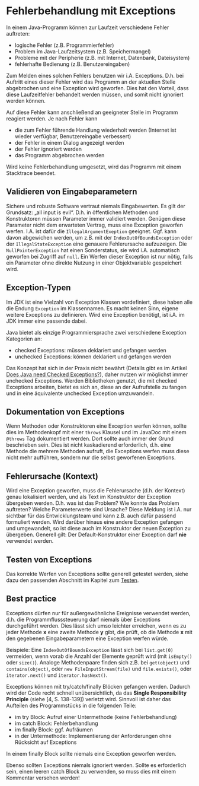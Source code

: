 # Fehlerbehandlung mit Exceptions 

In einem Java-Programm können zur Laufzeit verschiedene Fehler auftreten:
- logische Fehler (z.B. Programmierfehler)
- Problem im Java-Laufzeitsystem (z.B. Speichermangel)
- Probleme mit der Peripherie (z.B. mit Internet, Datenbank, Dateisystem)
- fehlerhafte Bedienung (z.B. Benutzereingaben)

Zum Melden eines solchen Fehlers benutzen wir i.A. Exceptions. D.h. bei Auftritt eines dieser Fehler wird das 
Programm an der aktuellen Stelle abgebrochen und eine Exception wird geworfen. Dies hat den Vorteil, dass diese
Laufzeitfehler behandelt werden müssen, und somit nicht ignoriert werden können. 

Auf diese Fehler kann anschließend an geeigneter Stelle im Programm reagiert werden. Je nach Fehler kann
- die zum Fehler führende Handlung wiederholt werden (Internet ist wieder verfügbar, Benutzereingabe verbessert)
- der Fehler in einem Dialog angezeigt werden 
- der Fehler ignoriert werden 
- das Programm abgebrochen werden

Wird keine Fehlerbehandlung umgesetzt, wird das Programm mit einem Stacktrace beendet.

## Validieren von Eingabeparametern

Sichere und robuste Software vertraut niemals Eingabewerten. Es gilt der Grundsatz: „all input is evil“. D.h. in 
öffentlichen Methoden und Konstruktoren müssen Parameter immer validiert werden. 
Genügen diese Parameter nicht dem erwarteten Vertrag, muss eine Exception geworfen werfen. I.A. ist dafür die
`IllegalArgumentExeption` geeignet. Ggf. kann davon abgewichen werden, um z.B. mit der `IndexOutOfBoundsException` oder
der `IllegalStateException` eine genauere Fehlerursache aufzuzeigen. Die `NullPointerException` hat einen Sonderstatus,
sie wird i.A. automatisch geworfen bei Zugriff auf `null`. Ein Werfen dieser Exception ist nur nötig, falls ein
Parameter ohne direkte Nutzung in einer Objektvariable gespeichert wird.

## Exception-Typen

Im JDK ist eine Vielzahl von Exception Klassen vordefiniert, diese haben alle die Endung `Exception` im Klassennamen. 
Es macht keinen Sinn, eigene weitere Exceptions zu definieren. Wird eine Exception benötigt, ist i.A. im JDK 
immer eine passende dabei.

Java bietet als einzige Programmiersprache zwei verschiedene Exception Kategorien an:
- checked Exceptions: müssen deklariert und gefangen werden
- unchecked Exceptions: können deklariert und gefangen werden

Das Konzept hat sich in der Praxis nicht bewährt (Details gibt es im Artikel
[Does Java need Checked Exceptions?](http://www.mindview.net/Etc/Discussions/CheckedExceptions)), 
daher nutzen wir möglichst immer unchecked Exceptions. Werden Bibliotheken genutzt, die mit checked Exceptions arbeiten,
bietet es sich an, diese an der Aufrufstelle zu fangen und in eine äquivalente unchecked Exception umzuwandeln. 

## Dokumentation von Exceptions

Wenn Methoden oder Konstruktoren eine Exception werfen können, sollte dies im Methodenkopf mit einer `throws` Klausel 
und im JavaDoc mit einem `@throws` Tag dokumentiert werden. Dort sollte auch immer der Grund beschrieben sein. Dies ist 
nicht kaskadierend erforderlich, d.h. eine Methode die mehrere Methoden aufruft, die Exceptions werfen muss diese nicht
mehr aufführen, sondern nur die selbst geworfenen Exceptions. 

## Fehlerursache (Kontext)

Wird eine Exception geworfen, muss die Fehlerursache (d.h. der Kontext) genau lokalisiert werden, und als Text im 
Konstruktor der Exception übergeben werden. D.h. was ist das Problem? Wie konnte das Problem auftreten? 
Welche Parameterwerte sind Ursache? Diese Meldung ist i.A. nur sichtbar für das Entwicklungsteam und kann z.B. auch dafür
passend formuliert werden. Wird darüber hinaus eine andere Exception gefangen und umgewandelt,
so ist diese auch im Konstruktor der neuen Exception zu übergeben. Generell gilt: Der Default-Konstruktor einer 
Exception darf **nie** verwendet werden. 

## Testen von Exceptions

Das korrekte Werfen von Exceptions sollte generell getestet werden, siehe dazu den passenden Abschnitt im Kapitel zum 
[Testen](Testen.md#testen-von-exceptions).

## Best practice 

Exceptions dürfen nur für außergewöhnliche Ereignisse verwendet werden, d.h. die Programmflusssteuerung darf 
niemals über Exceptions durchgeführt werden. Dies lässt sich umso leichter erreichen, wenn es zu jeder Methode **x** eine
zweite Methode **y** gibt, die prüft, ob die Methode **x** mit den gegebenen Eingabeparametern 
eine Exception werfen würde.

Beispiele: Eine `IndexOutOfBoundsException` lässt sich bei `list.get(0)` vermeiden, wenn vorab die Anzahl der Elemente 
geprüft wird (mit `isEmpty()` oder `size()`). Analoge Methodenpaare finden sich z.B. bei `get(object)` und `contains(object)`,
oder `new FileInputStream(file)` und `file.exists()`, oder `iterator.next()` und `iterator.hasNext()`.
 
Exceptions können mit try/catch/finally Blöcken gefangen werden. Dadurch wird der Code recht schnell 
unübersichtlich, da das **Single Responsibility Principle** (siehe [4, S. 138-139]) verletzt wird. 
Sinnvoll ist daher das Aufteilen des Programmstücks in die folgenden Teile:
- im try Block: Aufruf einer Untermethode (keine Fehlerbehandlung)
- im catch Block: Fehlerbehandlung
- im finally Block: ggf. Aufräumen
- in der Untermethode: Implementierung der Anforderungen ohne Rücksicht auf Exceptions

In einem finally Block sollte niemals eine Exception geworfen werden.

Ebenso sollten Exceptions niemals ignoriert werden. Sollte es erforderlich sein, einen leeren catch Block zu verwenden, so muss
dies mit einem Kommentar versehen werden!
